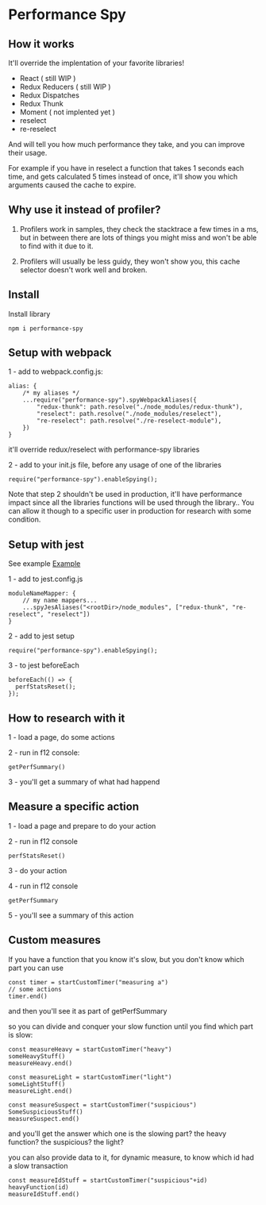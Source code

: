 
# Performance Spy

## How it works

It'll override the implentation of your favorite libraries!

- React ( still WIP )
- Redux Reducers ( still WIP )
- Redux Dispatches
- Redux Thunk
- Moment ( not implented yet )
- reselect
- re-reselect

And will tell you how much performance they take, and you can improve their usage.

For example if you have in reselect a function that takes 1 seconds each time, and gets calculated 5 times instead of once, it'll show you which arguments caused the cache to expire.

## Why use it instead of profiler?

1. Profilers work in samples, they check the stacktrace a few times in a ms, but in between there are lots of things you might miss and won't be able to find with it due to it.

2. Profilers will usually be less guidy, they won't show you, this cache selector doesn't work well and broken.

## Install

Install library

    npm i performance-spy

## Setup with webpack

1 - add to webpack.config.js:

    alias: {
        /* my aliases */
        ...require("performance-spy").spyWebpackAliases({
            "redux-thunk": path.resolve("./node_modules/redux-thunk"),
            "reselect": path.resolve("./node_modules/reselect"),
            "re-reselect": path.resolve("./re-reselect-module"),
        })
    }

it'll override redux/reselect with performance-spy libraries

2 - add to your init.js file, before any usage of one of the libraries

    require("performance-spy").enableSpying();

Note that step 2 shouldn't be used in production, it'll have performance impact since all the libraries functions will be used through the library..
You can allow it though to a specific user in production for research with some condition.


## Setup with jest

See example [Example](https://github.com/mentaman/performance-spy/tree/main/examples/jest-example)

1 - add to jest.config.js

    moduleNameMapper: {
        // my name mappers...
        ...spyJesAliases("<rootDir>/node_modules", ["redux-thunk", "re-reselect", "reselect"])
    }

2 - add to jest setup

    require("performance-spy").enableSpying();

3 - to jest beforeEach

    beforeEach(() => {
      perfStatsReset();
    });

## How to research with it

1 - load a page, do some actions

2 - run in f12 console:

    getPerfSummary()

3 - you'll get a summary of what had happend

## Measure a specific action

1 - load a page and prepare to do your action

2 - run in f12 console 

    perfStatsReset()

3 - do your action

4 - run in f12 console

    getPerfSummary

5 - you'll see a summary of this action

## Custom measures

If you have a function that you know it's slow, but you don't know which part
you can use 

    const timer = startCustomTimer("measuring a")
    // some actions
    timer.end()

and then you'll see it as part of getPerfSummary

so you can divide and conquer your slow function until you find which part is slow:

    const measureHeavy = startCustomTimer("heavy")
    someHeavyStuff()
    measureHeavy.end()

    const measureLight = startCustomTimer("light")
    someLightStuff()
    measureLight.end()

    const measureSuspect = startCustomTimer("suspicious")
    SomeSuspiciousStuff()
    measureSuspect.end()

and you'll get the answer which one is the slowing part? the heavy function? the suspicious? the light?


you can also provide data to it, for dynamic measure, to know which id had a slow transaction

    const measureIdStuff = startCustomTimer("suspicious"+id)
    heavyFunction(id)
    measureIdStuff.end()




